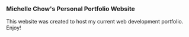 ### Michelle Chow's Personal Portfolio Website

This website was created to host my current web development portfolio. Enjoy!
